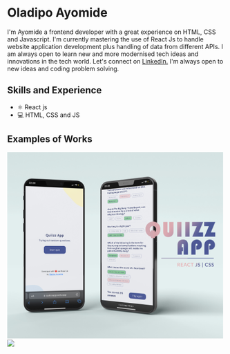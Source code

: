 # Oladipo Ayomide

I'm Ayomide a frontend developer with a great experience on HTML, CSS and Javascript. I'm currently mastering the use of React Js to handle website application development plus handling of data from different APIs. I am always open to learn new and more modernised tech ideas and innovations in the tech world. Let's connect on <a target="_blank" rel="noreferrer noopener" href="https://www.linkedin.com/in/oladipoayomide/">LinkedIn.</a> I'm always open to new ideas and coding problem solving.

## Skills and Experience
* ⚛  React js
* 💻 HTML, CSS and JS

## Examples of Works
<a href="https://github.com/oladipoayomide/quiizzapp"><img src="QUIIZZ-APP_2.jpg" width='500px' height='auto'/></a>
<a href="https://github.com/oladipoayomide/tenziesapp"><img src="tenzies game app.gif" width='256px' height='auto'/></a>







